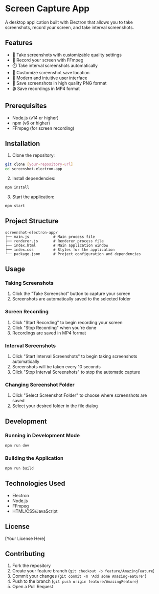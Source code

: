 # Screen Capture App

A desktop application built with Electron that allows you to take screenshots, record your screen, and take interval screenshots.

## Features

- 📸 Take screenshots with customizable quality settings
- 🎥 Record your screen with FFmpeg
- ⏱️ Take interval screenshots automatically
- 📁 Customize screenshot save location
- 🎨 Modern and intuitive user interface
- 💾 Save screenshots in high quality PNG format
- 🎬 Save recordings in MP4 format

## Prerequisites

- Node.js (v14 or higher)
- npm (v6 or higher)
- FFmpeg (for screen recording)

## Installation

1. Clone the repository:
```bash
git clone [your-repository-url]
cd screenshot-electron-app
```

2. Install dependencies:
```bash
npm install
```

3. Start the application:
```bash
npm start
```

## Project Structure

```
screenshot-electron-app/
├── main.js           # Main process file
├── renderer.js       # Renderer process file
├── index.html        # Main application window
├── index.css         # Styles for the application
└── package.json      # Project configuration and dependencies
```

## Usage

### Taking Screenshots
1. Click the "Take Screenshot" button to capture your screen
2. Screenshots are automatically saved to the selected folder

### Screen Recording
1. Click "Start Recording" to begin recording your screen
2. Click "Stop Recording" when you're done
3. Recordings are saved in MP4 format

### Interval Screenshots
1. Click "Start Interval Screenshots" to begin taking screenshots automatically
2. Screenshots will be taken every 10 seconds
3. Click "Stop Interval Screenshots" to stop the automatic capture

### Changing Screenshot Folder
1. Click "Select Screenshot Folder" to choose where screenshots are saved
2. Select your desired folder in the file dialog

## Development

### Running in Development Mode
```bash
npm run dev
```

### Building the Application
```bash
npm run build
```

## Technologies Used

- Electron
- Node.js
- FFmpeg
- HTML/CSS/JavaScript

## License

[Your License Here]

## Contributing

1. Fork the repository
2. Create your feature branch (`git checkout -b feature/AmazingFeature`)
3. Commit your changes (`git commit -m 'Add some AmazingFeature'`)
4. Push to the branch (`git push origin feature/AmazingFeature`)
5. Open a Pull Request 